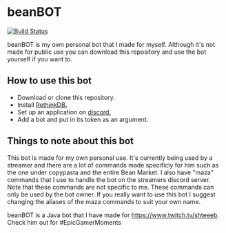 # beanBOT
[![Build Status](https://travis-ci.com/Mazawrath/beanBOT.svg?branch=development)](https://travis-ci.com/Mazawrath/beanBOT)

beanBOT is my own personal bot that I made for myself. Although it's not made for public use you can download this repository and use the bot yourself if you want to.

## How to use this bot
- Download or clone this repository.
- Install [RethinkDB.](https://www.rethinkdb.com/docs/install/)
- Set up an application on [discord.](https://discordapp.com/developers/applications/)
- Add a bot and put in its token as an argument.

## Things to note about this bot
This bot is made for my own personal use. It's currently being used by a streamer and there are a lot of commands made specificly for him such as the one under copypasta and the entire Bean Market. I also have "maza" commands that I use to handle the bot on the streamers discord server. Note that these commands are not specific to me. These commands can only be used by the bot owner. If you really want to use this bot I suggest changing the aliases of the maza commands to suit your own name.

beanBOT is a Java bot that I have made for https://www.twitch.tv/shteeeb. Check him out for #EpicGamerMoments
